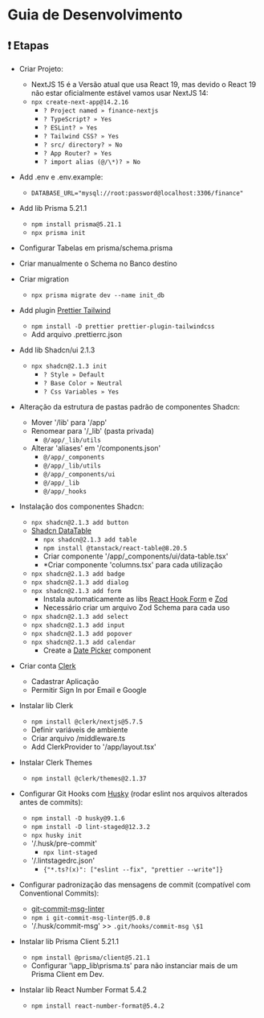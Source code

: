 # Guia de Desenvolvimento

## ❗ Etapas

- Criar Projeto:
  - NextJS 15 é a Versão atual que usa React 19, mas devido o React 19 não estar oficialmente estável vamos usar NextJS 14:
  - `npx create-next-app@14.2.16`
    - `? Project named » finance-nextjs`
    - `? TypeScript? » Yes`
    - `? ESLint? » Yes`
    - `? Tailwind CSS? » Yes`
    - `? src/ directory? » No`
    - `? App Router? » Yes`
    - `? import alias (@/\*)? » No`

- Add .env e .env.example:
  - `DATABASE_URL="mysql://root:password@localhost:3306/finance"`

- Add lib Prisma 5.21.1
  - `npm install prisma@5.21.1`
  - `npx prisma init`

- Configurar Tabelas em prisma/schema.prisma

- Criar manualmente o Schema no Banco destino

- Criar migration
  - `npx prisma migrate dev --name init_db`

- Add plugin [Prettier Tailwind](https://github.com/tailwindlabs/prettier-plugin-tailwindcss)
  - `npm install -D prettier prettier-plugin-tailwindcss`
  - Add arquivo .prettierrc.json

- Add lib Shadcn/ui 2.1.3
  - `npx shadcn@2.1.3 init`
    - `? Style » Default`
    - `? Base Color » Neutral`
    - `? Css Variables » Yes`

- Alteração da estrutura de pastas padrão de componentes Shadcn:
  - Mover '/lib' para '/app'
  - Renomear para '/_lib' (pasta privada)
    - `@/app/_lib/utils`
  - Alterar 'aliases' em '/components.json'
    - `@/app/_components`
    - `@/app/_lib/utils`
    - `@/app/_components/ui`
    - `@/app/_lib`
    - `@/app/_hooks`
  
- Instalação dos componentes Shadcn:
  - `npx shadcn@2.1.3 add button`
  - [Shadcn DataTable](https://ui.shadcn.com/docs/components/data-table)
    - `npx shadcn@2.1.3 add table`
    - `npm install @tanstack/react-table@8.20.5`
    - Criar componente '/app/_components/ui/data-table.tsx'
    - *Criar componente 'columns.tsx' para cada utilização
  - `npx shadcn@2.1.3 add badge`
  - `npx shadcn@2.1.3 add dialog`
  - `npx shadcn@2.1.3 add form`
    - Instala automaticamente as libs [React Hook Form](https://www.react-hook-form.com) e [Zod](https://zod.dev)
    - Necessário criar um arquivo Zod Schema para cada uso
  - `npx shadcn@2.1.3 add select`
  - `npx shadcn@2.1.3 add input`
  - `npx shadcn@2.1.3 add popover`
  - `npx shadcn@2.1.3 add calendar`
    - Create a [Date Picker](https://ui.shadcn.com/docs/components/date-picker) component

- Criar conta [Clerk](https://clerk.com)
  - Cadastrar Aplicação
  - Permitir Sign In por Email e Google
- Instalar lib Clerk
  - `npm install @clerk/nextjs@5.7.5`
  - Definir variáveis de ambiente
  - Criar arquivo /middleware.ts
  - Add ClerkProvider to '/app/layout.tsx'
- Instalar Clerk Themes
  - `npm install @clerk/themes@2.1.37`

- Configurar Git Hooks com [Husky](https://www.npmjs.com/package/husky) (rodar eslint nos arquivos alterados antes de commits):
  - `npm install -D husky@9.1.6`
  - `npm install -D lint-staged@12.3.2`
  - `npx husky init`
  - '/.husk/pre-commit'
    - `npx lint-staged`
  - '/.lintstagedrc.json'
    - `{"*.ts?(x)": ["eslint --fix", "prettier --write"]}`

- Configurar padronização das mensagens de commit (compatível com Conventional Commits):
  - [git-commit-msg-linter](https://www.npmjs.com/package/git-commit-msg-linter)
  - `npm i git-commit-msg-linter@5.0.8`
  - '/.husk/commit-msg' >> `.git/hooks/commit-msg \$1`

- Instalar lib Prisma Client 5.21.1
  - `npm install @prisma/client@5.21.1`
  - Configurar '\app\_lib\prisma.ts' para não instanciar mais de um Prisma Client em Dev.

- Instalar lib React Number Format 5.4.2
  - `npm install react-number-format@5.4.2`

